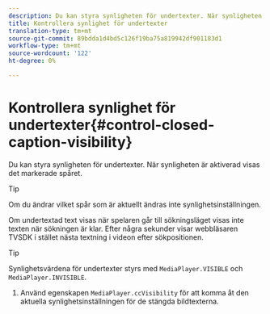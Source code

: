 ```yaml
---
description: Du kan styra synligheten för undertexter. När synligheten är aktiverad visas det markerade spåret.
title: Kontrollera synlighet för undertexter
translation-type: tm+mt
source-git-commit: 89bdda1d4bd5c126f19ba75a819942df901183d1
workflow-type: tm+mt
source-wordcount: '122'
ht-degree: 0%

---
```



# Kontrollera synlighet för undertexter{#control-closed-caption-visibility}

Du kan styra synligheten för undertexter. När synligheten är aktiverad visas det markerade spåret.

>[!TIP]
>
>Om du ändrar vilket spår som är aktuellt ändras inte synlighetsinställningen.

Om undertextad text visas när spelaren går till sökningsläget visas inte texten när sökningen är klar. Efter några sekunder visar webbläsaren TVSDK i stället nästa textning i videon efter sökpositionen.

>[!TIP]
>
>Synlighetsvärdena för undertexter styrs med `MediaPlayer.VISIBLE` och `MediaPlayer.INVISIBLE`.

1. Använd egenskapen `MediaPlayer.ccVisibility` för att komma åt den aktuella synlighetsinställningen för de stängda bildtexterna.

